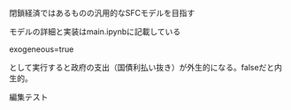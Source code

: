 閉鎖経済ではあるものの汎用的なSFCモデルを目指す

モデルの詳細と実装はmain.ipynbに記載している

exogeneous=true

として実行すると政府の支出（国債利払い抜き）が外生的になる。falseだと内生的。

編集テスト